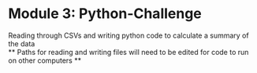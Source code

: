 # Module 3: Python-Challenge
Reading through CSVs and writing python code to calculate a summary of the data  
** Paths for reading and writing files will need to be edited for code to run on other computers **
